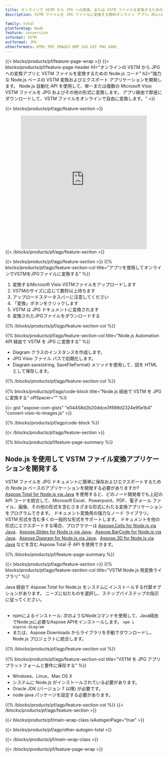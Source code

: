 ```yaml
---
title: オンラインで VSTM から JPG への変換、または VSTM ファイルを変換するための Node.js ベースのアプリケーションの構築
description: VSTM ファイルを JPG ファイルに変換する無料オンライン アプリ。Microsoft Visio VSTM ドキュメント用の Node.js 変換ライブラリ コード。 

family: total
platformtag: Node
feature: conversion
informat: VSTM
outformat: JPG
otherformats: HTML PDF IMAGES BMP SVG GIF PNG XAML
---
```

{{< blocks/products/pf/feature-page-wrap >}}
{{< blocks/products/pf/feature-page-header h1="オンラインの VSTM から JPG への変換アプリと VSTM ファイルを変換するための Node.js コード" h2="強力な Node.js ベースの VSTM 変換およびエクスポート アプリケーションを開発します。 Node.js 自動化 API を使用して、単一または複数の Microsoft Visio VSTM ファイルを JPG およびその他の形式に変換します。 アプリ経由で即座にダウンロードして、VSTM ファイルをオンラインで自由に変換します。" >}}


{{< blocks/products/pf/agp/feature-section >}}

<div class="container-fluid agp-content bg-white aboutfile box-1 vh100 section nopbtm">
<div class=container>
<div class=row>
<div class="demobox tc col-md-12 padding-0" align="center">

<iframe title="無料のオンライン VSTM から JPG への変換アプリ" style="border: none; height: 426px;" scrolling="no" src="https://total-conversion-app-65z5r2lp.k8s.dynabic.com/?to=jpg&from=vstm" id="child-iframe" width="80%"></iframe>

</div></div>
</div></div>
{{< /blocks/products/pf/agp/feature-section >}}


{{< blocks/products/pf/agp/feature-section >}}
{{% blocks/products/pf/agp/feature-section-col title="アプリを使用してオンラインでVSTMをJPGファイルに変換する" %}}

1. 変換するMicrosoft Visio VSTMファイルをアップロードします
1. VSTMのサイズに応じて数秒以上待ちます
1. アップロードステータスバーに注意してください
1. 「変換」ボタンをクリックします
1. VSTM は JPG ドキュメントに変換されます
1. 変換されたJPGファイルをダウンロードする

{{% /blocks/products/pf/agp/feature-section-col %}}

{{% blocks/products/pf/agp/feature-section-col title="Node.js Automation API 経由で VSTM を JPG に変換する" %}}

- Diagram クラスのインスタンスを作成します。
- JPG Visio ファイル パスで初期化します。
- Diagram.save(string, SaveFileFormat) メソッドを使用して、図を HTML として保存します。

{{% /blocks/products/pf/agp/feature-section-col %}}

{{% blocks/products/pf/agp/code-block title="Node.js 経由で VSTM を JPG に変換する" offSpacer="" %}}

{{< gist "aspose-com-gists" "e04458d2b20ddce3f899d2324e95e1b4" "convert-visio-to-images.js" >}}

{{% /blocks/products/pf/agp/code-block %}}

{{< /blocks/products/pf/agp/feature-section >}}

{{% blocks/products/pf/feature-page-summary %}}

<h2>Node.js を使用して VSTM ファイル変換アプリケーションを開発する</h2>

VSTM ファイルを JPG ドキュメントに簡単に保存およびエクスポートするための Node js ベースのアプリケーションを開発する必要がありますか? [Aspose.Total for Node.js via Java](https://products.aspose.com/total/ja/nodejs-java/) を使用すると、どのノード開発者でも上記の API コードを統合して、Microsoft Excel、Powerpoint、PDF、電子メール ファイル、画像、その他の形式を含むさまざまな形式にわたる変換アプリケーションをプログラムできます。 ドキュメント変換用の強力なノード ライブラリ。VSTM 形式を含む多くの一般的な形式をサポートします。 ドキュメントを他の形式にエクスポートする場合、プログラマーは [Aspose.Cells for Node.js via Java](https://products.aspose.com/cells/ja/nodejs-java/)、[Aspose.Slides for Node.js via Java](https://products.aspose.com/slides/ja/nodejs-java/)、[Aspose.BarCode for Node.js via Java](https://products.aspose.com/barcode/ja/nodejs-java/)、[Aspose.Diagram for Node.js via Java](https://products.aspose.com/diagram/ja/nodejs-java/)、[Aspose.3D for Node.js via Java](https://products.aspose.com/3d/ja/nodejs-java/) などを含む Aspose.Total 子 API を使用できます。 
 
 

{{% /blocks/products/pf/feature-page-summary %}}

{{< blocks/products/pf/agp/feature-section >}}
{{% blocks/products/pf/agp/feature-section-col title="VSTM Node.js 用変換ライブラリ" %}}

Java 経由で Aspose.Total for Node.js をシステムにインストールする代替オプションがあります。 ニーズに似たものを選択し、ステップバイステップの指示に従ってください。<br /><br />

- npmによるインストール: 次のようなNodeコマンドを使用して、Java経由でNode.jsに必要なAspose APIをインストールします。 ```npm i aspose.diagram```
- または、Aspose Downloads からライブラリを手動でダウンロードし、Node.js プロジェクトに統合します。

{{% /blocks/products/pf/agp/feature-section-col %}}

{{% blocks/products/pf/agp/feature-section-col title="VSTM を JPG アプリ プラットフォームと要件に保存する" %}}

- Windows、Linux、Mac OS X
- システムに Node.js がインストールされている必要があります。
- Oracle JDK (バージョン 7 以降) が必要です。
- node-java パッケージを設定する必要があります。

{{% /blocks/products/pf/agp/feature-section-col %}}
{{< /blocks/products/pf/agp/feature-section >}}

{{< blocks/products/pf/main-wrap-class isAutogenPage="true" >}}

{{< blocks/products/pf/agp/other-autogen-total >}}

{{< /blocks/products/pf/main-wrap-class >}}

{{< /blocks/products/pf/feature-page-wrap >}}